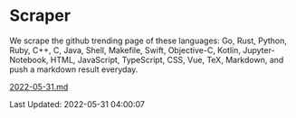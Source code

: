 # Scraper

We scrape the github trending page of these languages: Go, Rust, Python, Ruby, C++, C, Java, Shell, Makefile, Swift, Objective-C, Kotlin, Jupyter-Notebook, HTML, JavaScript, TypeScript, CSS, Vue, TeX, Markdown, and push a markdown result everyday.

[2022-05-31.md](https://github.com/yangwenmai/github-trending-backup/blob/master/2022-05-31.md)

Last Updated: 2022-05-31 04:00:07